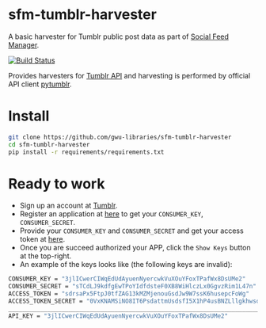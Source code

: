 # sfm-tumblr-harvester
A basic harvester for Tumblr public post data as part of [Social Feed Manager](https://gwu-libraries.github.io/sfm-ui). 

[![Build Status](https://travis-ci.org/gwu-libraries/sfm-tumblr-harvester.svg?branch=master)](https://travis-ci.org/gwu-libraries/sfm-tumblr-harvester)

Provides harvesters for [Tumblr API](https://www.tumblr.com/docs/en/api/v2) and harvesting is performed by official API client [pytumblr](https://github.com/tumblr/pytumblr).

# Install
```bash
git clone https://github.com/gwu-libraries/sfm-tumblr-harvester
cd sfm-tumblr-harvester
pip install -r requirements/requirements.txt
```

# Ready to work
* Sign up an account at [Tumblr](https://www.tumblr.com).
* Register an application at [here](https://www.tumblr.com/oauth/apps) to get your `CONSUMER_KEY`, `CONSUMER_SECRET`. 
* Provide your `CONSUMER_KEY` and `CONSUMER_SECRET` and get your access token at [here]( https://api.tumblr.com/console).
* Once you are succeed authorized your APP, click the `Show Keys` button at the top-right.
* An example of the keys looks like (the following keys are invalid):

```bash
CONSUMER_KEY = "3jlICwerCIWqEdUdAyuenNyercwkVuXOuYFoxTPafWx8DsUMe2"
CONSUMER_SECRET = "sTCdLJ9kdfgEwTPoYIdfdsteF0XB8WiHlczLx0GgvzRim1L47n"
ACCESS_TOKEN = "sdrsaPx5FtpJ0tfZAG13kMZMjenouGsdJw9W7ssK6husepcFoWg"
ACCESS_TOKEN_SECRET = "0VxKNAMSiNO8IT6PsdattmUsdsfI5X1hP4usBNZLllgkhwsdQiY"
________________________________________________________________________
API_KEY = "3jlICwerCIWqEdUdAyuenNyercwkVuXOuYFoxTPafWx8DsUMe2"

```



